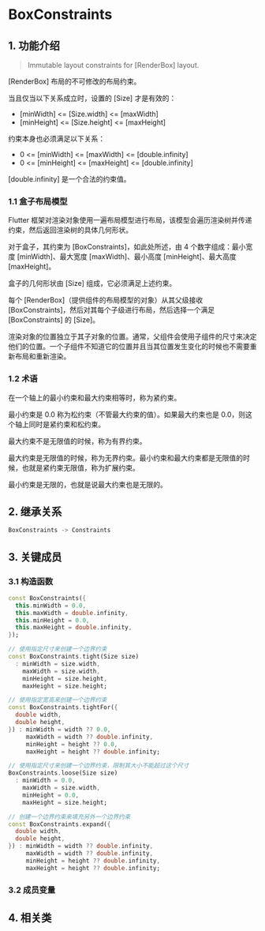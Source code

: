 # BoxConstraints
## 1. 功能介绍
> Immutable layout constraints for [RenderBox] layout.

[RenderBox] 布局的不可修改的布局约束。

当且仅当以下关系成立时，设置的 [Size] 才是有效的：
* [minWidth] <= [Size.width] <= [maxWidth]
* [minHeight] <= [Size.height] <= [maxHeight]

约束本身也必须满足以下关系：
* 0 <= [minWidth] <= [maxWidth] <= [double.infinity]
* 0 <= [minHeight] <= [maxHeight] <= [double.infinity]

[double.infinity] 是一个合法的约束值。

### 1.1 盒子布局模型
Flutter 框架对渲染对象使用一遍布局模型进行布局，该模型会遍历渲染树并传递约束，然后返回渲染树的具体几何形状。

对于盒子，其约束为 [BoxConstraints]，如此处所述，由 4 个数字组成：最小宽度 [minWidth]、最大宽度 [maxWidth]、最小高度 [minHeight]、最大高度 [maxHeight]。

盒子的几何形状由 [Size] 组成，它必须满足上述约束。

每个 [RenderBox]（提供组件的布局模型的对象）从其父级接收 [BoxConstraints]，然后对其每个子级进行布局，然后选择一个满足 [BoxConstraints] 的 [Size]。

渲染对象的位置独立于其子对象的位置。通常，父组件会使用子组件的尺寸来决定他们的位置。一个子组件不知道它的位置并且当其位置发生变化的时候也不需要重新布局和重新渲染。

### 1.2 术语
在一个轴上的最小约束和最大约束相等时，称为紧约束。

最小约束是 0.0 称为松约束（不管最大约束的值）。如果最大约束也是 0.0，则这个轴上同时是紧约束和松约束。

最大约束不是无限值的时候，称为有界约束。

最大约束是无限值的时候，称为无界约束。最小约束和最大约束都是无限值的时候，也就是紧约束无限值，称为扩展约束。

最小约束是无限的，也就是说最大约束也是无限的。

## 2. 继承关系
```dart
BoxConstraints -> Constraints
```

## 3. 关键成员
### 3.1 构造函数
```dart
const BoxConstraints({
  this.minWidth = 0.0,
  this.maxWidth = double.infinity,
  this.minHeight = 0.0,
  this.maxHeight = double.infinity,
});

// 使用指定尺寸来创建一个边界约束
const BoxConstraints.tight(Size size)
  : minWidth = size.width,
    maxWidth = size.width,
    minHeight = size.height,
    maxHeight = size.height;

// 使用指定宽高来创建一个边界约束
const BoxConstraints.tightFor({
  double width,
  double height,
}) : minWidth = width ?? 0.0,
     maxWidth = width ?? double.infinity,
     minHeight = height ?? 0.0,
     maxHeight = height ?? double.infinity;

// 使用指定尺寸来创建一个边界约束，限制其大小不能超过这个尺寸
BoxConstraints.loose(Size size)
  : minWidth = 0.0,
    maxWidth = size.width,
    minHeight = 0.0,
    maxHeight = size.height;

// 创建一个边界约束来填充另外一个边界约束
const BoxConstraints.expand({
  double width,
  double height,
}) : minWidth = width ?? double.infinity,
     maxWidth = width ?? double.infinity,
     minHeight = height ?? double.infinity,
     maxHeight = height ?? double.infinity;
```
### 3.2 成员变量

## 4. 相关类
